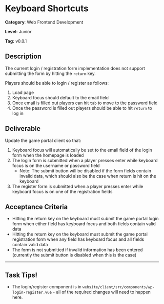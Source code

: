 # Keyboard Shortcuts

**Category**: Web Frontend Development

**Level:** Junior

**Tag:** v0.0.1 

## Description

The current login / registration form implementation does not support submitting the form by hitting the `return` key.

Players should be able to login / register as follows:

1. Load page
2. Keyboard focus should default to the email field
3. Once email is filled out players can hit `tab` to move to the password field
4. Once the password is filled out players should be able to hit `return` to log in

## Deliverable

Update the game portal client so that:

1. Keyboard focus will automatically be set to the email field of the login form when the homepage is loaded
2. The login form is submitted when a player presses enter while keyboard focus is on the username or password field
    - Note: The submit button will be disabled if the form fields contain invalid data, which should also be the case when return is hit on the keyboard
3. The register form is submitted when a player presses enter while keyboard focus is on one of the registration fields

## Acceptance Criteria

* Hitting the return key on the keyboard must submit the game portal login form when either field has keyboard focus and both fields contain valid data
* Hitting the return key on the keyboard must submit the game portal registration form when any field has keyboard focus and all fields contain valid data
* The form is not submitted if invalid information has been entered (currently the submit button is disabled when this is the case)

***

## Task Tips!

* The login/register component is in `website/client/src/components/wp-login-register.vue` - all of the required changes will need to happen here.
